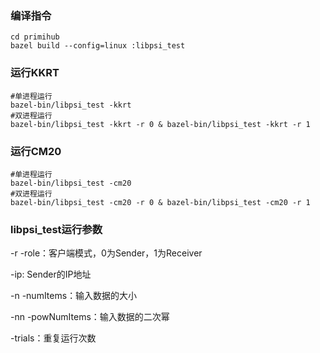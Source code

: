 ### 编译指令

```shell
cd primihub
bazel build --config=linux :libpsi_test
```

### 运行KKRT

```shell
#单进程运行
bazel-bin/libpsi_test -kkrt
#双进程运行
bazel-bin/libpsi_test -kkrt -r 0 & bazel-bin/libpsi_test -kkrt -r 1
```

### 运行CM20

```shell
#单进程运行
bazel-bin/libpsi_test -cm20
#双进程运行
bazel-bin/libpsi_test -cm20 -r 0 & bazel-bin/libpsi_test -cm20 -r 1
```

### libpsi_test运行参数

-r -role：客户端模式，0为Sender，1为Receiver

-ip: Sender的IP地址

-n -numItems：输入数据的大小

-nn -powNumItems：输入数据的二次幂

-trials：重复运行次数